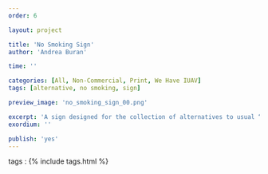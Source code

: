 ```yaml
---
order: 6

layout: project

title: 'No Smoking Sign'
author: 'Andrea Buran'

time: ''

categories: [All, Non-Commercial, Print, We Have IUAV]
tags: [alternative, no smoking, sign]

preview_image: 'no_smoking_sign_00.png'

excerpt: 'A sign designed for the collection of alternatives to usual “No Smoking” signs promoted by Daniel Eatock.'
exordium: ''

publish: 'yes'
---
```


tags
: {% include tags.html %}